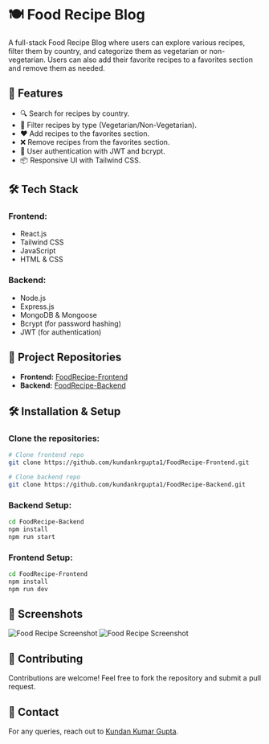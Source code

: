 # 🍽️ Food Recipe Blog

A full-stack Food Recipe Blog where users can explore various recipes, filter them by country, and categorize them as vegetarian or non-vegetarian. Users can also add their favorite recipes to a favorites section and remove them as needed.

## 🚀 Features

- 🔍 Search for recipes by country.
- 🥗 Filter recipes by type (Vegetarian/Non-Vegetarian).
- ❤️ Add recipes to the favorites section.
- ❌ Remove recipes from the favorites section.
- 🔐 User authentication with JWT and bcrypt.
- 📦 Responsive UI with Tailwind CSS.

## 🛠️ Tech Stack

### Frontend:
- React.js
- Tailwind CSS
- JavaScript
- HTML & CSS

### Backend:
- Node.js
- Express.js
- MongoDB & Mongoose
- Bcrypt (for password hashing)
- JWT (for authentication)

## 📂 Project Repositories

- **Frontend:** [FoodRecipe-Frontend](https://github.com/kundankrgupta1/FoodRecipe-Frontend)
- **Backend:** [FoodRecipe-Backend](https://github.com/kundankrgupta1/FoodRecipe-Backend)

## 🛠️ Installation & Setup

### Clone the repositories:
```sh
# Clone frontend repo
git clone https://github.com/kundankrgupta1/FoodRecipe-Frontend.git

# Clone backend repo
git clone https://github.com/kundankrgupta1/FoodRecipe-Backend.git
```

### Backend Setup:
```sh
cd FoodRecipe-Backend
npm install
npm run start
```

### Frontend Setup:
```sh
cd FoodRecipe-Frontend
npm install
npm run dev
```

## 📸 Screenshots

![Food Recipe Screenshot](https://i.ibb.co/JwSW6wYS/desktop.png)
![Food Recipe Screenshot](https://i.ibb.co/rGmXgrP4/mobile.png)


## 🤝 Contributing
Contributions are welcome! Feel free to fork the repository and submit a pull request.

## 📧 Contact
For any queries, reach out to [Kundan Kumar Gupta](https://github.com/kundankrgupta1).

